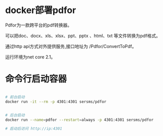 ﻿# docker部署pdfor

Pdfor为一款跨平台的pdf转换器。

可以把doc、docx、xls、xlsx、ppt、pptx 、html、txt 等文件转换为pdf格式。

通过http api方式对外提供服务,接口地址为 /Pdfor/ConvertToPdf。

运行环境为net core 2.1。


# 命令行启动容器

``` bash

# 前台启动 
docker run -it --rm -p 4301:4301 sersms/pdfor


# 后台启动 
docker run --name=pdfor --restart=always -p 4301:4301 sersms/pdfor

# 启动后访问 http://ip:4301

```


 